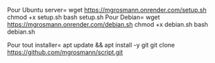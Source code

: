 Pour Ubuntu server= 
wget https://mgrosmann.onrender.com/setup.sh
chmod +x setup.sh bash setup.sh
Pour Debian=
wget https://mgrosmann.onrender.com/debian.sh
chmod +x debian.sh
bash debian.sh

Pour tout installer= apt update && apt install -y git
git clone https://github.com/mgrosmann/script.git
